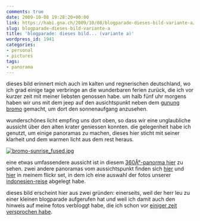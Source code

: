 ```yaml
---
comments: true
date: 2009-10-08 19:28:20+00:00
link: https://habi.gna.ch/2009/10/08/blogparade-dieses-bild-variante-a/
slug: blogparade-dieses-bild-variante-a
title: 'blogparade: dieses bild... (variante a)'
wordpress_id: 1941
categories:
- personal
- pictures
tags:
- panorama
---
```


dieses bild erinnert mich auch im kalten und regnerischen deutschland, wo ich grad einige tage verbringe an die wunderbaren ferien zurück, die ich vor kurzer zeit mit meiner liebsten genossen habe. um halb fünf uhr morgens haben wir uns mit dem jeep auf den ausichtspunkt neben dem [gunung bromo](https://en.wikipedia.org/wiki/Mount_Bromo) gemacht, um dort den sonnenaufgang anzusehen.




wunderschönes licht empfing uns dort oben, so dass wir eine unglaubliche aussicht über den alten krater geniessen konnten. die gelegenheit habe ich genutzt, um einige panoramas zu machen, dieses hier sticht mit seiner klarheit und dem warmen licht aus dem rest heraus.




  

[![bromo-sunrise_fused.jpg](https://habi.gna.ch/wp-content/uploads/2009/10/bromo-sunrise_fused-tm.jpg)](https://habi.gna.ch/wp-content/uploads/2009/10/bromo-sunrise_fused.jpg)




eine etwas umfassendere aussicht ist in diesem [360Â°-panorma hier](https://habi.gna.ch/panoramas/bromo.html) zu sehen. zwei andere panoramas vom aussichtspunkt finden sich [hier](https://www.flickr.com/photos/habi/3981077457/) und [hier](https://www.flickr.com/photos/habi/3981848086/) in meinem flickr set, in dem ich eine auswahl der fotos unserer [indonesien-reise](https://www.flickr.com/photos/habi/sets/72157622391643909/) abgelegt habe.  





dieses bild erscheint hier aus zwei gründen: einerseits, weil der herr leu zu einer kleinen blogparade aufgerufen hat und weil ich damit auch den hinweis auf meine fotos verbloggt habe, die ich schon vor [einiger zeit versprochen habe](https://habi.gna.ch/2009/09/17/timelapse-sunrise-mount-bromo/).



